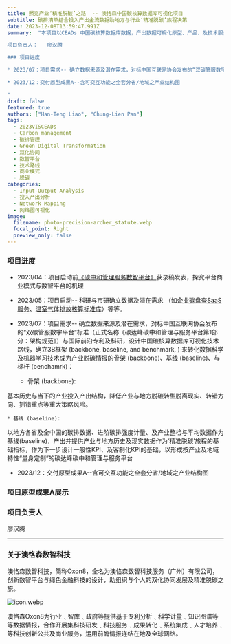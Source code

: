 ```yaml
---
title: 照亮产业‘精准脱碳’之路  -- 澳恪森中国碳核算数据库可视化项目
subtitle: 碳排清单结合投入产出金流数据助地方与行业‘精准脱碳’旅程决策
date: 2023-12-08T13:59:47.991Z
summary:  "本项目以CEADs 中国碳核算数据库数据，产出数据可视化原型、产品、及技术服务。

项目负责人：   廖汉腾

### 项目迸度

* 2023/07：项目需求-- 确立数据来源及潜在需求，对标中国互联网协会发布的“双碳管服数字平台”标准（正式名称《碳达峰碳中和管理与服务平台第1部分：架构规范》）与国际前沿专利及科研，设计中国碳核算数据库可视化技术路线，确立3B框架 (backbone, baseline, and benchmark, ) 来转化数据科学及机器学习技术成为产业脱碳情报的骨架 (backbone)、基线 (baseline)、与标杆 (benchamrk)：

* 2023/12：交付原型成果A--含可交互功能之全套分省/地域之产业结构图

"
draft: false
featured: true
authors: ["Han-Teng Liao", "Chung-Lien Pan"]
tags:
  - 2023VISCEADs
  - Carbon management
  - 碳排管理
  - Green Digital Transformation
  - 双化协同  
  - 数智平台
  - 技术路线
  - 商业模式
  - 脱碳
categories:
  - Input-Output Analysis
  - 投入产出分析
  - Network Mapping
  - 网络图可视化
image:
  filename: photo-precision-archer_statute.webp
  focal_point: Right
  preview_only: false
---
```



### 项目迸度

* 2023/04：项目启动前[《碳中和管理服务数智平台》](https://oxon8.netlify.app/post/2023-02-20-smart-digital-platforms-carbon-neutral-management-services/)获录稿发表，探究平台商业模式与数智平台的机理

* 2023/05：项目启动-- 科研与市研确立数据及潜在需求 （如[企业碳盘查SaaS服务](https://www.skyco2.com/ncem/index.html)、[温室气体排放核算标准库](https://www.skyco2.com/)）等等。

* 2023/07：项目需求-- 确立数据来源及潜在需求，对标中国互联网协会发布的“双碳管服数字平台”标准（正式名称《碳达峰碳中和管理与服务平台第1部分：架构规范》）与国际前沿专利及科研，设计中国碳核算数据库可视化技术路线，确立3B框架 (backbone, baseline, and benchmark, ) 来转化数据科学及机器学习技术成为产业脱碳情报的骨架 (backbone)、基线 (baseline)、与标杆 (benchamrk)：

    * 骨架 (backbone):

基本历史与当下的产业投入产出结构，降低产业与地方脱碳转型脱离现实、转错方向、抓错重点等重大策略风险。

    * 基线 (baseline):

以地方各省及全中国的碳排数据、进阶碳排强度计量、及产业整桧与平均数据作为基线(baseline)，产出并提供产业与地方历史及现实数据作为‘精准脱碳’旅程的基础指标，作为下一步设计一般性KPI、及客制化KPI的基础，以形成按产业及地域特性“量身定制”的碳达峰碳中和管理与服务平台

* 2023/12：交付原型成果A--含可交互功能之全套分省/地域之产业结构图


### 项目原型成果A展示

### 项目负责人
廖汉腾

---

### 关于澳恪森数智科技

澳恪森数智科技，简称Oxon8，全名为澳恪森数智科技服务（广州）有限公司，创新数智平台与绿色金融科技的设计，助组织与个人的双化协同发展及精准脱碳之旅。

![icon.webp](icon.webp)

澳恪森Oxon8为行业﹑智库﹑政府等提供基于专利分析﹑科学计量﹑知识图谱等等数据情报，合作开展集科技研发﹑科技服务﹑成果转化﹑系统集成﹑人才培养﹑等科技创新公共及商业服务，运用前瞻情报连结在地及全球网络。

